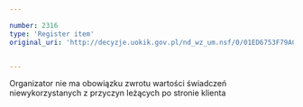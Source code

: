 ```yaml
---

number: 2316
type: 'Register item'
original_uri: 'http://decyzje.uokik.gov.pl/nd_wz_um.nsf/0/01ED6753F79AC4FFC12578AB00359B19?OpenDocument'


---
```


Organizator nie ma obowiązku zwrotu wartości świadczeń niewykorzystanych z przyczyn leżących po stronie klienta

